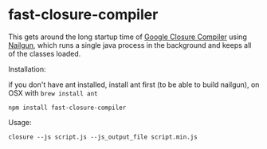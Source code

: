 # fast-closure-compiler

This gets around the long startup time of [Google Closure Compiler](https://developers.google.com/closure/compiler/) using [Nailgun](http://www.martiansoftware.com/nailgun/), which runs a single java process in the background and keeps all of the classes loaded.

Installation:

if you don't have ant installed, install ant first (to be able to build nailgun), on OSX with `brew install ant`

    npm install fast-closure-compiler

Usage:

    closure --js script.js --js_output_file script.min.js
